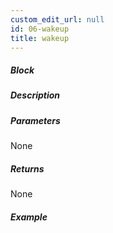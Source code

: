 ```yaml
---
custom_edit_url: null
id: 06-wakeup
title: wakeup
---
```


##### Block

<!-- image -->

##### Description

<!-- description -->

##### Parameters

None <!-- image -->

##### Returns

None

##### Example

<!-- image -->

